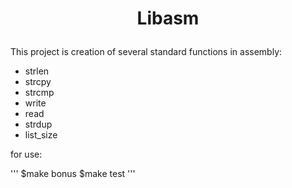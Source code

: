 # <p align=center> Libasm </p>

This project is creation of several standard functions in assembly:

- strlen 
- strcpy 
- strcmp 
- write 
- read 
- strdup
- list_size

for use:

'''
$make bonus
$make test
'''
